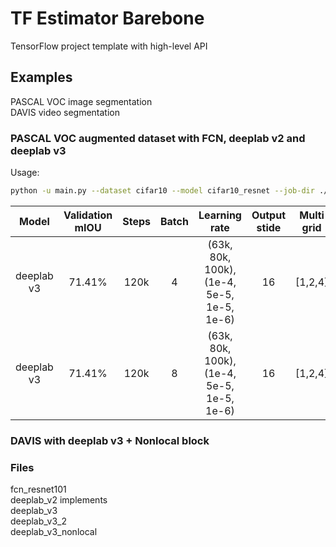 # TF Estimator Barebone
TensorFlow project template with high-level API

## Examples
PASCAL VOC image segmentation  
DAVIS video segmentation
### PASCAL VOC augmented dataset with FCN, deeplab v2 and deeplab v3  
Usage:
```bash
python -u main.py --dataset cifar10 --model cifar10_resnet --job-dir ./cifar10

```
| Model | Validation mIOU | Steps | Batch | Learning rate | Output stide | Multi grid | L2 regularizer | Num GPU | Pretrain | Batchnorm | Nonlocal |
|:------:|:------:|:-----:|:----:|:----------------------:|:--------:|:--------:|:--------:|:--------:|:------:|:------:|:------:|
| deeplab v3 | 71.41% | 120k | 4 | (63k, 80k, 100k), (1e-4, 5e-5, 1e-5, 1e-6) | 16 | [1,2,4] | 0.0001 | 1 | Yes | frozen | No |
| deeplab v3 | 71.41% | 120k | 8 | (63k, 80k, 100k), (1e-4, 5e-5, 1e-5, 1e-6) | 16 | [1,2,4] | 0.0001 | 1 | Yes | frozen | Yes |


### DAVIS with deeplab v3 + Nonlocal block

### Files
fcn_resnet101  
deeplab_v2 implements  
deeplab_v3  
deeplab_v3_2  
deeplab_v3_nonlocal  

